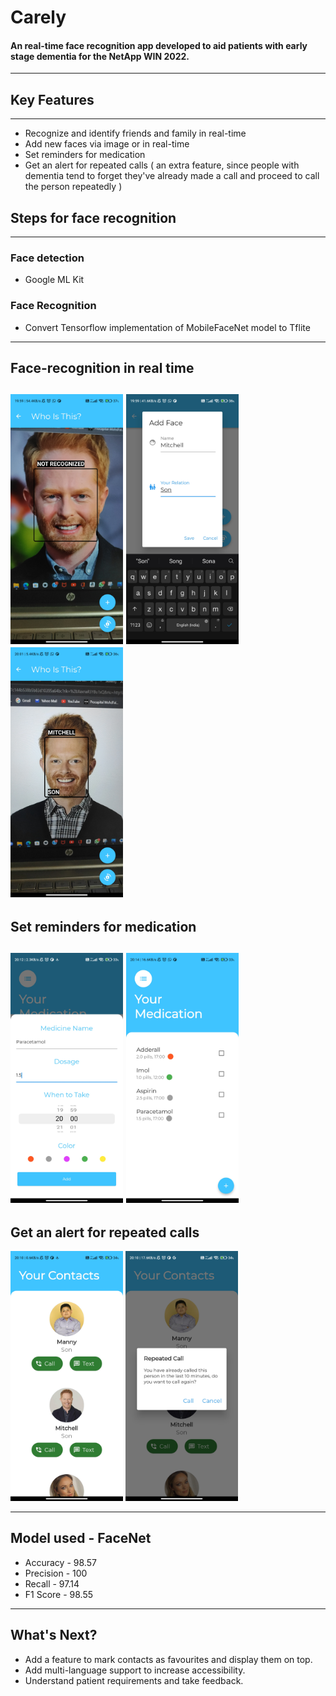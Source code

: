 # Carely

#### An real-time face recognition app developed to aid patients with early stage dementia for the NetApp WIN 2022.
---
## Key Features
---
- Recognize and identify friends and family in real-time
- Add new faces via image or in real-time
- Set reminders for medication
- Get an alert for repeated calls ( an extra feature, since people with dementia tend to forget they've already made a call and proceed to call the person repeatedly )
## Steps for face recognition
---
### Face detection
- Google ML Kit

### Face Recognition
- Convert Tensorflow implementation of MobileFaceNet model to Tflite
---
## Face-recognition in real time
<img src = "carely-images/add-realtime.jpg" style="height: 400px; width:180px;"/> <img src = "carely-images/add-realtime2.jpg" style="height: 400px; width:180px;"/> <img src = "carely-images/add-realtime3.jpg" style="height: 400px; width:180px;"/>
---
## Set reminders for medication
<img src = "carely-images/add-medication.jpg" style="height: 400px; width:180px;"/> <img src = "carely-images/add-medication2.jpg" style="height: 400px; width:180px;"/> 
---
## Get an alert for repeated calls
<img src = "carely-images/call.jpg" style="height: 400px; width:180px;"/> <img src = "carely-images/call-2.jpg" style="height: 400px; width:180px;"/> 

---
## Model used - FaceNet
- Accuracy - 98.57
- Precision - 100
- Recall - 97.14
- F1 Score - 98.55
---
## What's Next?
- Add a feature to mark contacts as favourites and display them on top.
- Add multi-language support to increase accessibility.
- Understand patient requirements and take feedback.
